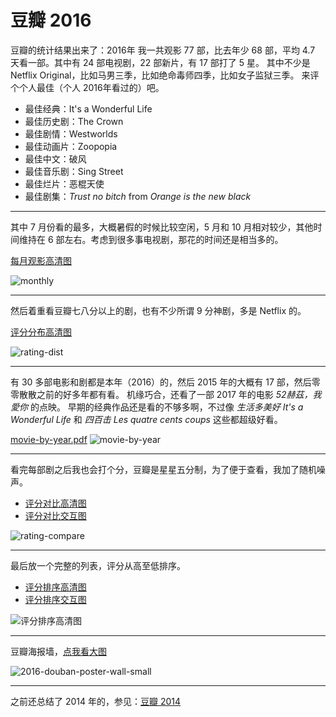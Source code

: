 # 豆瓣 2016

豆瓣的统计结果出来了：2016年 我一共观影 77 部，比去年少 68 部，平均 4.7 天看一部。其中有 24 部电视剧，22 部新片，有 17 部打了 5 星。
其中不少是 Netflix Original，比如马男三季，比如绝命毒师四季，比如女子监狱三季。
来评个个人最佳（个人 2016年看过的）吧。

- 最佳经典：It's a Wonderful Life
- 最佳历史剧：The Crown
- 最佳剧情：Westworlds
- 最佳动画片：Zoopopia
- 最佳中文：破风
- 最佳音乐剧：Sing Street
- 最佳烂片：恶棍天使
- 最佳剧集：_Trust no bitch_ from _Orange is the new black_

---

其中 7 月份看的最多，大概暑假的时候比较空闲，5 月和 10 月相对较少，其他时间维持在 6 部左右。考虑到很多事电视剧，那花的时间还是相当多的。

[每月观影高清图](https://github.com/nebgnahz/blog/files/675058/monthly.pdf)

![monthly](https://cloud.githubusercontent.com/assets/941519/21514298/97991bae-cc78-11e6-9279-5503db41473a.png)


---

然后着重看豆瓣七八分以上的剧，也有不少所谓 9 分神剧，多是 Netflix 的。

[评分分布高清图](https://github.com/nebgnahz/blog/files/675061/rating-dist.pdf)

![rating-dist](https://cloud.githubusercontent.com/assets/941519/21514300/97a93f34-cc78-11e6-8117-6f168d636c68.png)

---

有 30 多部电影和剧都是本年（2016）的，然后 2015 年的大概有 17 部，然后零零散散之前的好多年都有看。
机缘巧合，还看了一部 2017 年的电影 _52赫茲，我愛你_ 的点映。
早期的经典作品还是看的不够多啊，不过像 _生活多美好 It's a Wonderful Life_ 和 _四百击 Les quatre cents coups_ 这些都超级好看。

[movie-by-year.pdf](https://github.com/nebgnahz/blog/files/675079/movie-by-year.pdf)
![movie-by-year](https://cloud.githubusercontent.com/assets/941519/21514554/26263896-cc7b-11e6-9b14-71ebceeaa02c.png)

---


看完每部剧之后我也会打个分，豆瓣是星星五分制，为了便于查看，我加了随机噪声。

- [评分对比高清图](https://github.com/nebgnahz/blog/files/675060/rating-compare.pdf)
- [评分对比交互图](https://docs.google.com/spreadsheets/d/1xEj4ZBv0zsOYJYGt-h9Cz-o_J406zsAmBu0lvcPXBN0/pubchart?oid=239568091&format=interactive)

![rating-compare](https://cloud.githubusercontent.com/assets/941519/21514299/9799c20c-cc78-11e6-8462-1ba71f12e34a.png)

---

最后放一个完整的列表，评分从高至低排序。

- [评分排序高清图](https://github.com/nebgnahz/blog/files/675093/rating.pdf)
- [评分排序交互图](https://docs.google.com/spreadsheets/d/1xEj4ZBv0zsOYJYGt-h9Cz-o_J406zsAmBu0lvcPXBN0/pubchart?oid=1416982998&format=interactive)

![评分排序高清图](https://cloud.githubusercontent.com/assets/941519/21514297/9798fd36-cc78-11e6-9ed8-6d59fa0ec97c.png)

---

豆瓣海报墙，[点我看大图](https://cloud.githubusercontent.com/assets/941519/21551257/23b3edc2-cdb3-11e6-8363-6c57d9143c3d.jpg)

![2016-douban-poster-wall-small](https://cloud.githubusercontent.com/assets/941519/21551248/23a3a4c6-cdb3-11e6-8a22-502b7e766d44.jpg)

---

之前还总结了 2014 年的，参见：[豆瓣 2014](http://people.eecs.berkeley.edu/~benzh/misc/douban-2014/)
